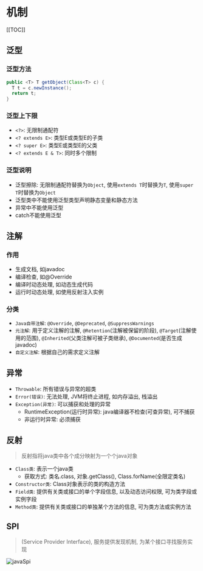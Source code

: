 # 机制

[[TOC]]

## 泛型

### 泛型方法

``` java
public <T> T getObject(Class<T> c) {
  T t = c.newInstance();
  return t;
}
```

### 泛型上下限

- `<?>`: 无限制通配符
- `<? extends E>`: 类型E或类型E的子类
- `<? super E>`: 类型E或类型E的父类
- `<? extends E & T>`: 同时多个限制

### 泛型说明

- 泛型擦除: 无限制通配符替换为`Object`, 使用`extends T`时替换为`T`, 使用`super T`时替换为`Object`
- 泛型类中不能使用泛型类型声明静态变量和静态方法
- 异常中不能使用泛型
- catch不能使用泛型

## 注解

### 作用

- 生成文档, 如javadoc
- 编译检查, 如@Override
- 编译时动态处理, 如动态生成代码
- 运行时动态处理, 如使用反射注入实例

### 分类

- `Java自带注解`: `@Override`, `@Deprecated`, `@SuppressWarnings`
- `元注解`: 用于定义注解的注解, `@Retention`(注解被保留的阶段), `@Target`(注解使用的范围), `@Inherited`(父类注解可被子类继承), `@Documented`(是否生成javadoc)
- `自定义注解`: 根据自己的需求定义注解

## 异常

- `Throwable`: 所有错误与异常的超类
- `Error(错误)`: 无法处理, JVM将终止进程, 如内存溢出, 栈溢出
- `Exception(异常)`: 可以捕获和处理的异常
  - RuntimeException(运行时异常): java编译器不检查(可查异常), 可不捕获
  - 非运行时异常: 必须捕获

## 反射

> 反射指将java类中各个成分映射为一个个java对象

- `Class类`: 表示一个java类
  - 获取方式: 类名.class, 对象.getClass(), Class.forName(全限定类名)
- `Constructor类`: Class对象表示的类的构造方法
- `Field类`: 提供有关类或接口的单个字段信息, 以及动态访问权限, 可为类字段或实例字段
- `Method类`: 提供有关类或接口的单独某个方法的信息, 可为类方法或实例方法

## SPI

> (Service Provider Interface), 服务提供发现机制, 为某个接口寻找服务实现

![javaSpi](/java/javaSpi.jpg)
